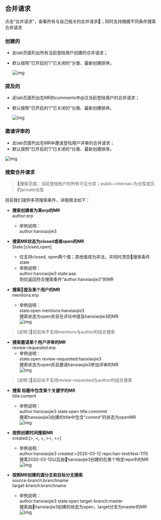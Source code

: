 ## 合并请求

点击“合并请求”，查看所有与自己相关的合并请求；同时支持根据不同条件搜索合并请求

### 创建的

* 此tab页面列出所有当前登陆用户创建的合并请求；  

* 默认按照“已开启的”/“已关闭的”分类、最新创建排序。

  ![img](http://devops-minio.jdcloud.com/doc-image/All-Image/mr.assets/created-mr.png)

### 提及的

* 此tab页面列出在MR的comments中@过当前登陆用户的合并请求；   

* 默认按照“已开启的”/“已关闭的”分类、最新创建排序。

  ![img](http://devops-minio.jdcloud.com/doc-image/All-Image/mr.assets/mentioned-mr.png)

### 邀请评审的

* 此tab页面列出在MR中邀请登陆用户评审的合并请求；  
* 默认按照“已开启的”/“已关闭的”分类、最新创建排序。

![img](http://devops-minio.jdcloud.com/doc-image/All-Image/mr.assets/review-requested-mr.png)

### 搜索合并请求

>搜索范围：当前登陆账户的所有可见仓库；public+internal+为仓库成员的private仓库

目前我们提供多项搜索条件，详细用法如下：

* **搜索创建者为某erp的MR**  
  author:erp  
    * 举例说明：  
      author:hanxiaojie3    

* **搜索MR状态为closed或者open的MR**  
  State:[closed,open]  
    * 仅支持closed, open两个值；其他值视为非法，并同时清空搜索条件state  
    * 举例说明：  
      author:hanxiaojie3 state:aaa  
         则仅返回符合搜索条件“author:hanxiaojie3”的MR  

* **搜索提及某个用户的MR**  
  mentions:erp  
    * 举例说明：  
      state:open mentions:hanxiaojie3  
        搜索状态为open并且在评论中提及hanxiaojie3的MR  
      ![img](http://devops-minio.jdcloud.com/doc-image/All-Image/mr.assets/search_mentions.png)

>[说明:]目前尚不支持mentions与author的组合搜索   

* **搜索邀请某个用户评审的MR**  
  review-requested:erp  
    * 举例说明：  
      state:open review-requested:hanxiaojie3   
        搜索状态为open并且邀请hanxiaojie3参加评审的MR  
      ![img](http://devops-minio.jdcloud.com/doc-image/All-Image/mr.assets/search_review_requested.png)  

>[说明:]目前尚不支持review-requested与author的组合搜索   

* **搜索 标题中包含某个关键字的MR**  
  title:content  
    * 举例说明：   
      author:hanxiaojie3 state:open title:commmit  
        搜索hanxiaojie3创建的title中包含“commit”的状态为openMR  
      ![img](http://devops-minio.jdcloud.com/doc-image/All-Image/mr.assets/search_title.png)

* **按照创建时间搜索MR**  
  created:[>, <, =, >=, <=]  
    * 举例说明：  
      author:hanxiaojie3 created:>2020-03-12 repo:han-test/test-1115   
        搜索2020-03-12以后由hanxiaojie3创建的在某个特定repo中的MR  
      ![img](http://devops-minio.jdcloud.com/doc-image/All-Image/mr.assets/search_created.png)


* **按照MR创建的源分支和目标分支搜索**  
  source-branch:branchname  
  target-branch:branchname  
    * 举例说明：   
      author:hanxiaojie3 state:open target-branch:master   
        搜索由hanxiaojie3创建的状态为open，target分支为master的MR  
      ![img](http://devops-minio.jdcloud.com/doc-image/All-Image/mr.assets/search_branch.png)

 